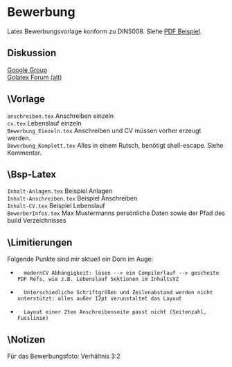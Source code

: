 Bewerbung
=========
Latex Bewerbungsvorlage konform zu DIN5008. Siehe [PDF Beispiel](https://github.com/Stefanqn/Bewerbung/blob/master/Fertiges-PDF/Bewerbung_Komplett.pdf?raw=true). 
 
 Diskussion
----------
[Google Group](https://groups.google.com/forum/#!forum/latex-bewerbungsvorlage)   
[Golatex Forum (alt)](http://www.golatex.de/bewerbungsvorlage-anschreiben-koma-lebenslauf-moderncv-t10684.html)

\Vorlage
--------
```anschreiben.tex``` Anschreiben einzeln  
```cv.tex``` Lebenslauf einzeln  
```Bewerbung_Einzeln.tex``` Anschreiben und CV müssen vorher erzeugt werden.  
```Bewerbung_Komplett.tex``` Alles in einem Rutsch, benötigt shell-escape. Siehe Kommentar.  

\Bsp-Latex
----------
```Inhalt-Anlagen.tex``` Beispiel Anlagen  
```Inhalt-Anschreiben.tex``` Beispiel Anschreiben  
```Inhalt-CV.tex``` Beispiel Lebenslauf  
```BewerberInfos.tex``` Max Mustermanns persönliche Daten sowie der Pfad des build Verzeichnisses 

\Limitierungen
-----
Folgende Punkte sind mir aktuell ein Dorn im Auge:
*		modernCV Abhängigkeit: lösen --> ein Compilerlauf --> gescheite PDF Refs, wie z.B. Lebenslauf Sektionen im InhaltsVZ 
*		Unterschiedliche Schriftgrößen und Zeilenabstand werden nicht unterstützt: alles außer 12pt verunstaltet das Layout
*		Layout einer 2ten Anschreibenseite passt nicht (Seitenzahl, Fusslinie)

\Notizen
----------
Für das Bewerbungsfoto: Verhältnis 3:2 


